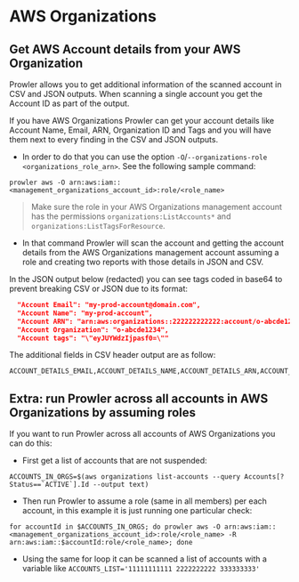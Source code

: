 # AWS Organizations
## Get AWS Account details from your AWS Organization

Prowler allows you to get additional information of the scanned account in CSV and JSON outputs. When scanning a single account you get the Account ID as part of the output.

If you have AWS Organizations Prowler can get your account details like Account Name, Email, ARN, Organization ID and Tags and you will have them next to every finding in the CSV and JSON outputs.

- In order to do that you can use the option `-O`/`--organizations-role <organizations_role_arn>`. See the following sample command:

```
prowler aws -O arn:aws:iam::<management_organizations_account_id>:role/<role_name>
```
> Make sure the role in your AWS Organizations management account has the permissions `organizations:ListAccounts*` and `organizations:ListTagsForResource`.

- In that command Prowler will scan the account and getting the account details from the AWS Organizations management account assuming a role and creating two reports with those details in JSON and CSV.

In the JSON output below (redacted) you can see tags coded in base64 to prevent breaking CSV or JSON due to its format:

```json
  "Account Email": "my-prod-account@domain.com",
  "Account Name": "my-prod-account",
  "Account ARN": "arn:aws:organizations::222222222222:account/o-abcde1234/111111111111",
  "Account Organization": "o-abcde1234",
  "Account tags": "\"eyJUYWdzIjpasf0=\""
```

The additional fields in CSV header output are as follow:

```csv
ACCOUNT_DETAILS_EMAIL,ACCOUNT_DETAILS_NAME,ACCOUNT_DETAILS_ARN,ACCOUNT_DETAILS_ORG,ACCOUNT_DETAILS_TAGS
```

## Extra: run Prowler across all accounts in AWS Organizations by assuming roles

If you want to run Prowler across all accounts of AWS Organizations you can do this:

- First get a list of accounts that are not suspended:

```
ACCOUNTS_IN_ORGS=$(aws organizations list-accounts --query Accounts[?Status==`ACTIVE`].Id --output text)
```

- Then run Prowler to assume a role (same in all members) per each account, in this example it is just running one particular check:

```
for accountId in $ACCOUNTS_IN_ORGS; do prowler aws -O arn:aws:iam::<management_organizations_account_id>:role/<role_name> -R arn:aws:iam::$accountId:role/<role_name>; done
```

- Using the same for loop it can be scanned a list of accounts with a variable like `ACCOUNTS_LIST='11111111111 2222222222 333333333'`
